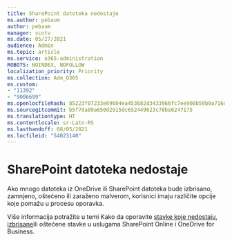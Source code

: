 ```yaml
---
title: SharePoint datoteka nedostaje
ms.author: pebaum
author: pebaum
manager: scotv
ms.date: 05/27/2021
audience: Admin
ms.topic: article
ms.service: o365-administration
ROBOTS: NOINDEX, NOFOLLOW
localization_priority: Priority
ms.collection: Adm_O365
ms.custom:
- "11392"
- "9006699"
ms.openlocfilehash: 85223f07233e69604ea453682d3433966fc7ee908b59b9a716d9ba99950c9e62
ms.sourcegitcommit: b5f7da89a650d2915dc652449623c78be6247175
ms.translationtype: HT
ms.contentlocale: sr-Latn-RS
ms.lasthandoff: 08/05/2021
ms.locfileid: "54023140"
---
```

# <a name="sharepoint-files-are-missing"></a>SharePoint datoteka nedostaje

Ako mnogo datoteka iz OneDrive ili SharePoint datoteka bude izbrisano, zamnjeno, oštećeno ili zaraženo malverom, korisnici imaju različite opcije koje pomažu u procesu oporavka.

Više informacija potražite u temi Kako da oporavite [stavke koje nedostaju, izbrisane](https://go.microsoft.com/fwlink/?linkid=2110774)ili oštećene stavke u uslugama SharePoint Online i OneDrive for Business.
